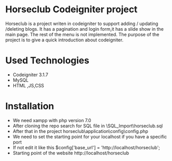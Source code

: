 # Horseclub Codeigniter project
Horseclub is a project writen in codeigniter to support adding / updating /deleting blogs.
It has a pagination and login form,it has a slide show in the main page.
The rest of the menu is not implemented.
The purpose of the project is to give a quick introduction about codeigniter. 
# Used Technologies
- Codeigniter 3.1.7
- MySQL
- HTML ,JS,CSS
# Installation
- We need xampp with php version 7.0 
- After cloning the repo search for SQL file in \SQL_Import\horseclub.sql
- After that in the project horseclub\application\config\config.php 
- We need to set the starting point for your localhost if you have a specific port 
- If not edit it like this $config['base_url'] = 'http://localhost/horseclub';
- Starting point of the website http://localhost/horseclub

